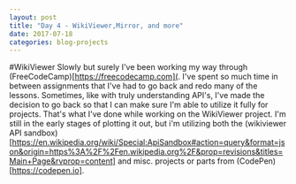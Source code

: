 ```yaml
---
layout: post
title: "Day 4 - WikiViewer,Mirror, and more"
date: 2017-07-18
categories: blog-projects
---
```

#WikiViewer
Slowly but surely I've been working my way through (FreeCodeCamp)[https://freecodecamp.com](. I've spent so much time in between assignments that I've had to go back and redo many of the lessons. Sometimes, like with truly understanding API's, I've made the decision to go back so that I can make sure I'm able to utilize it fully for projects.
That's what I've done while working on the WikiViewer project. I'm still in the early stages of plotting it out, but i'm utilizing both the (wikiviewer API sandbox)[https://en.wikipedia.org/wiki/Special:ApiSandbox#action=query&format=json&origin=https%3A%2F%2Fen.wikipedia.org%2F&prop=revisions&titles=Main+Page&rvprop=content] and misc. projects or parts from (CodePen)[https://codepen.io].
